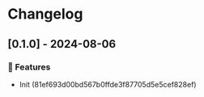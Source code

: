 # Changelog
## [0.1.0] - 2024-08-06

### :rocket: Features

- Init (81ef693d00bd567b0ffde3f87705d5e5cef828ef)

